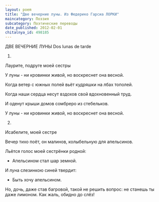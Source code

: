 ```yaml
---
layout: poem
title: "Две вечерние луны. Из Федерико Гарсиа ЛОРКИ"
maincategory: Поэзия
subcategory: Поэтические переводы
date_published: 2012-02-01
chitalnya_id: 498185
---
```




ДВЕ ВЕЧЕРНИЕ ЛУНЫ
Dos lunas de tarde

1. 
Лаурите, подруге моей сестры

У луны - ни кровинки живой,
но воскреснет она весной.

Когда ветер с южных полей
вьёт кудряшки на лбах тополей.

Когда наши сердца несут
вздохов свой вдохновенный труд.

И оденут крыши домов
сомбреро из стебельков.

У луны - ни кровинки живой,
но воскреснет она весной.

2.
Исабелите, моей сестре

Вечер тихо поёт, он малинов,
колыбельную для апельсинов.

Льётся голос моей сестрёнки родной:
- Апельсином стал шар земной.

И луна слезинкою синей
твердит: 
- Быть хочу апельсином.

Но, дочь, даже став багровой,
такой не решить вопрос:
не станешь ты даже лимоном.
Как жаль, обидно до слёз!






